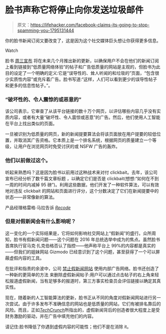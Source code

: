 # 脸书声称它将停止向你发送垃圾邮件

> 原文：<https://lifehacker.com/facebook-claims-its-going-to-stop-spamming-you-1795131444>

你的脸书新闻订阅又要改变了，这是因为这个社交媒体巨头想让你获得更多信息。

Watch

脸书 [周三宣布](https://newsroom.fb.com/news/2017/05/reducing-links-to-low-quality-web-page-experiences/) 将在未来几个月推出新的更新，以确保用户不会在他们的新闻订阅上看到链接到“低质量网络体验”的帖子和广告低质量的网站是主观的，但脸书为此目的设定了一个明确的定义:它是“误导性的、耸人听闻的和垃圾的”页面，“包含很少实质性内容”或充斥着广告。脸书写道:“这样，人们可以看到更少的误导性帖子和更多的信息性帖子。”。

### “破坏性的、令人震惊的或恶意的”

该公司表示，它审查了从该平台链接的数十万个网页，以评估哪些内容几乎没有实质内容，或者有大量“破坏性、令人震惊或恶意”的广告。然后，他们使用人工智能在平台上找出类似的页面。

一旦被识别为低质量的网页，新的新闻提要算法会将该页面放在用户提要的较低位置，并取消其广告资格。它本质上是一个排名系统，根据网页的质量建立一个等级，让用户在浏览网页时免受讨厌的或 NSFW 广告的轰炸。

### 他们以前做过这个。

听起来熟悉吗？这是因为脸书以前用过这种战术来对付 clickbait。去年，该公司宣布已经分析了数千篇文章标题 ，以确定它们是否是 clickbait(想想:“如何在不到一周的时间内减掉 95 磅”)。利用这些数据，他们开发了一种软件算法，可以有效地对违反 clickbait 的网站和页面进行评分，这个分数决定了它们在新闻提要中的状态——非常像新的算法。

产品经理格雷格·马拉告诉 [*Recode*](https://www.recode.net/2017/5/10/15601860/facebook-spam-click-bait-news-feed-algorithm)

### 但是对假新闻会有什么影响呢？

这一变化的一个实际结果是，它将如何影响社交网站上“假新闻”的盛行。众所周知，脸书有假新闻问题——这个问题在 2016 年总统选举中成为的焦点。虽然脸书首席执行官马克·扎克伯格否认了指控——他声称平台上 99%的内容都是真实的——但我们的姐妹网站 Gizmodo 已经意识到了这个问题，甚至获得了一个可以屏蔽虚假内容的工具。

在批评和指责的余波中，公司 [禁止假新闻网站](https://www.wsj.com/articles/facebook-bans-fake-news-sites-from-using-its-advertising-network-1479175778) 使用内部广告网络。脸书还创造了一种新的更简单的方法 来删除虚假新闻帖子:用户可以通过点击帖子的右上角来轻松报道虚假新闻，当有足够多的报道时，第三方事实检查员会评估链接以确定其真实性。

现在，随着新的人工智能算法的更新，脸书正从不同的角度对假新闻网站进行另一次尝试。由于许多发布不准确信息的网站也是低质量的网站，它们有被排名靠后的风险。而且，正如[*TechCrunch*](https://techcrunch.com/2017/05/10/facebook-fights-foot-fungus-ads/)所指出的，虚假新闻背后的创造者很大程度上是受财务激励的驱动，并在广告中填充他们的内容。

请记住:脸书降低了你遇到虚假内容的可能性；他们不是在消除 it。